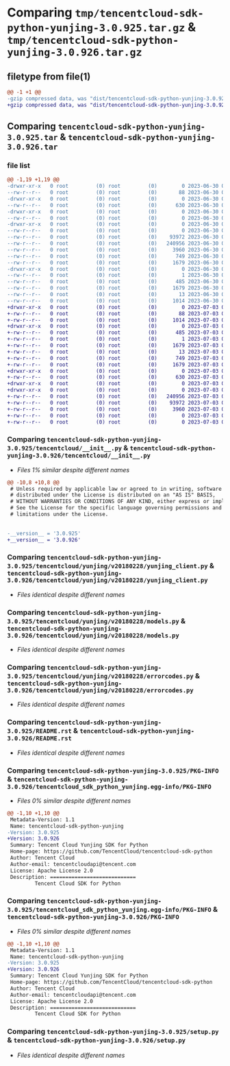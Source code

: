 # Comparing `tmp/tencentcloud-sdk-python-yunjing-3.0.925.tar.gz` & `tmp/tencentcloud-sdk-python-yunjing-3.0.926.tar.gz`

## filetype from file(1)

```diff
@@ -1 +1 @@
-gzip compressed data, was "dist/tencentcloud-sdk-python-yunjing-3.0.925.tar", last modified: Fri Jun 30 02:30:06 2023, max compression
+gzip compressed data, was "dist/tencentcloud-sdk-python-yunjing-3.0.926.tar", last modified: Mon Jul  3 00:39:09 2023, max compression
```

## Comparing `tencentcloud-sdk-python-yunjing-3.0.925.tar` & `tencentcloud-sdk-python-yunjing-3.0.926.tar`

### file list

```diff
@@ -1,19 +1,19 @@
-drwxr-xr-x   0 root         (0) root         (0)        0 2023-06-30 02:30:06.000000 tencentcloud-sdk-python-yunjing-3.0.925/
--rw-r--r--   0 root         (0) root         (0)       88 2023-06-30 02:30:06.000000 tencentcloud-sdk-python-yunjing-3.0.925/setup.cfg
-drwxr-xr-x   0 root         (0) root         (0)        0 2023-06-30 02:30:06.000000 tencentcloud-sdk-python-yunjing-3.0.925/tencentcloud/
--rw-r--r--   0 root         (0) root         (0)      630 2023-06-30 02:30:06.000000 tencentcloud-sdk-python-yunjing-3.0.925/tencentcloud/__init__.py
-drwxr-xr-x   0 root         (0) root         (0)        0 2023-06-30 02:30:06.000000 tencentcloud-sdk-python-yunjing-3.0.925/tencentcloud/yunjing/
--rw-r--r--   0 root         (0) root         (0)        0 2023-06-30 02:30:06.000000 tencentcloud-sdk-python-yunjing-3.0.925/tencentcloud/yunjing/__init__.py
-drwxr-xr-x   0 root         (0) root         (0)        0 2023-06-30 02:30:06.000000 tencentcloud-sdk-python-yunjing-3.0.925/tencentcloud/yunjing/v20180228/
--rw-r--r--   0 root         (0) root         (0)        0 2023-06-30 02:30:06.000000 tencentcloud-sdk-python-yunjing-3.0.925/tencentcloud/yunjing/v20180228/__init__.py
--rw-r--r--   0 root         (0) root         (0)    93972 2023-06-30 02:30:06.000000 tencentcloud-sdk-python-yunjing-3.0.925/tencentcloud/yunjing/v20180228/yunjing_client.py
--rw-r--r--   0 root         (0) root         (0)   240956 2023-06-30 02:30:06.000000 tencentcloud-sdk-python-yunjing-3.0.925/tencentcloud/yunjing/v20180228/models.py
--rw-r--r--   0 root         (0) root         (0)     3960 2023-06-30 02:30:06.000000 tencentcloud-sdk-python-yunjing-3.0.925/tencentcloud/yunjing/v20180228/errorcodes.py
--rw-r--r--   0 root         (0) root         (0)      749 2023-06-30 02:30:06.000000 tencentcloud-sdk-python-yunjing-3.0.925/README.rst
--rw-r--r--   0 root         (0) root         (0)     1679 2023-06-30 02:30:06.000000 tencentcloud-sdk-python-yunjing-3.0.925/PKG-INFO
-drwxr-xr-x   0 root         (0) root         (0)        0 2023-06-30 02:30:06.000000 tencentcloud-sdk-python-yunjing-3.0.925/tencentcloud_sdk_python_yunjing.egg-info/
--rw-r--r--   0 root         (0) root         (0)        1 2023-06-30 02:30:06.000000 tencentcloud-sdk-python-yunjing-3.0.925/tencentcloud_sdk_python_yunjing.egg-info/dependency_links.txt
--rw-r--r--   0 root         (0) root         (0)      485 2023-06-30 02:30:06.000000 tencentcloud-sdk-python-yunjing-3.0.925/tencentcloud_sdk_python_yunjing.egg-info/SOURCES.txt
--rw-r--r--   0 root         (0) root         (0)     1679 2023-06-30 02:30:06.000000 tencentcloud-sdk-python-yunjing-3.0.925/tencentcloud_sdk_python_yunjing.egg-info/PKG-INFO
--rw-r--r--   0 root         (0) root         (0)       13 2023-06-30 02:30:06.000000 tencentcloud-sdk-python-yunjing-3.0.925/tencentcloud_sdk_python_yunjing.egg-info/top_level.txt
--rw-r--r--   0 root         (0) root         (0)     1014 2023-06-30 02:30:06.000000 tencentcloud-sdk-python-yunjing-3.0.925/setup.py
+drwxr-xr-x   0 root         (0) root         (0)        0 2023-07-03 00:39:09.000000 tencentcloud-sdk-python-yunjing-3.0.926/
+-rw-r--r--   0 root         (0) root         (0)       88 2023-07-03 00:39:09.000000 tencentcloud-sdk-python-yunjing-3.0.926/setup.cfg
+-rw-r--r--   0 root         (0) root         (0)     1014 2023-07-03 00:39:09.000000 tencentcloud-sdk-python-yunjing-3.0.926/setup.py
+drwxr-xr-x   0 root         (0) root         (0)        0 2023-07-03 00:39:09.000000 tencentcloud-sdk-python-yunjing-3.0.926/tencentcloud_sdk_python_yunjing.egg-info/
+-rw-r--r--   0 root         (0) root         (0)      485 2023-07-03 00:39:09.000000 tencentcloud-sdk-python-yunjing-3.0.926/tencentcloud_sdk_python_yunjing.egg-info/SOURCES.txt
+-rw-r--r--   0 root         (0) root         (0)        1 2023-07-03 00:39:09.000000 tencentcloud-sdk-python-yunjing-3.0.926/tencentcloud_sdk_python_yunjing.egg-info/dependency_links.txt
+-rw-r--r--   0 root         (0) root         (0)     1679 2023-07-03 00:39:09.000000 tencentcloud-sdk-python-yunjing-3.0.926/tencentcloud_sdk_python_yunjing.egg-info/PKG-INFO
+-rw-r--r--   0 root         (0) root         (0)       13 2023-07-03 00:39:09.000000 tencentcloud-sdk-python-yunjing-3.0.926/tencentcloud_sdk_python_yunjing.egg-info/top_level.txt
+-rw-r--r--   0 root         (0) root         (0)      749 2023-07-03 00:39:09.000000 tencentcloud-sdk-python-yunjing-3.0.926/README.rst
+-rw-r--r--   0 root         (0) root         (0)     1679 2023-07-03 00:39:09.000000 tencentcloud-sdk-python-yunjing-3.0.926/PKG-INFO
+drwxr-xr-x   0 root         (0) root         (0)        0 2023-07-03 00:39:09.000000 tencentcloud-sdk-python-yunjing-3.0.926/tencentcloud/
+-rw-r--r--   0 root         (0) root         (0)      630 2023-07-03 00:39:09.000000 tencentcloud-sdk-python-yunjing-3.0.926/tencentcloud/__init__.py
+drwxr-xr-x   0 root         (0) root         (0)        0 2023-07-03 00:39:09.000000 tencentcloud-sdk-python-yunjing-3.0.926/tencentcloud/yunjing/
+drwxr-xr-x   0 root         (0) root         (0)        0 2023-07-03 00:39:09.000000 tencentcloud-sdk-python-yunjing-3.0.926/tencentcloud/yunjing/v20180228/
+-rw-r--r--   0 root         (0) root         (0)   240956 2023-07-03 00:39:09.000000 tencentcloud-sdk-python-yunjing-3.0.926/tencentcloud/yunjing/v20180228/models.py
+-rw-r--r--   0 root         (0) root         (0)    93972 2023-07-03 00:39:09.000000 tencentcloud-sdk-python-yunjing-3.0.926/tencentcloud/yunjing/v20180228/yunjing_client.py
+-rw-r--r--   0 root         (0) root         (0)     3960 2023-07-03 00:39:09.000000 tencentcloud-sdk-python-yunjing-3.0.926/tencentcloud/yunjing/v20180228/errorcodes.py
+-rw-r--r--   0 root         (0) root         (0)        0 2023-07-03 00:39:09.000000 tencentcloud-sdk-python-yunjing-3.0.926/tencentcloud/yunjing/v20180228/__init__.py
+-rw-r--r--   0 root         (0) root         (0)        0 2023-07-03 00:39:09.000000 tencentcloud-sdk-python-yunjing-3.0.926/tencentcloud/yunjing/__init__.py
```

### Comparing `tencentcloud-sdk-python-yunjing-3.0.925/tencentcloud/__init__.py` & `tencentcloud-sdk-python-yunjing-3.0.926/tencentcloud/__init__.py`

 * *Files 1% similar despite different names*

```diff
@@ -10,8 +10,8 @@
 # Unless required by applicable law or agreed to in writing, software
 # distributed under the License is distributed on an "AS IS" BASIS,
 # WITHOUT WARRANTIES OR CONDITIONS OF ANY KIND, either express or implied.
 # See the License for the specific language governing permissions and
 # limitations under the License.
 
 
-__version__ = '3.0.925'
+__version__ = '3.0.926'
```

### Comparing `tencentcloud-sdk-python-yunjing-3.0.925/tencentcloud/yunjing/v20180228/yunjing_client.py` & `tencentcloud-sdk-python-yunjing-3.0.926/tencentcloud/yunjing/v20180228/yunjing_client.py`

 * *Files identical despite different names*

### Comparing `tencentcloud-sdk-python-yunjing-3.0.925/tencentcloud/yunjing/v20180228/models.py` & `tencentcloud-sdk-python-yunjing-3.0.926/tencentcloud/yunjing/v20180228/models.py`

 * *Files identical despite different names*

### Comparing `tencentcloud-sdk-python-yunjing-3.0.925/tencentcloud/yunjing/v20180228/errorcodes.py` & `tencentcloud-sdk-python-yunjing-3.0.926/tencentcloud/yunjing/v20180228/errorcodes.py`

 * *Files identical despite different names*

### Comparing `tencentcloud-sdk-python-yunjing-3.0.925/README.rst` & `tencentcloud-sdk-python-yunjing-3.0.926/README.rst`

 * *Files identical despite different names*

### Comparing `tencentcloud-sdk-python-yunjing-3.0.925/PKG-INFO` & `tencentcloud-sdk-python-yunjing-3.0.926/tencentcloud_sdk_python_yunjing.egg-info/PKG-INFO`

 * *Files 0% similar despite different names*

```diff
@@ -1,10 +1,10 @@
 Metadata-Version: 1.1
 Name: tencentcloud-sdk-python-yunjing
-Version: 3.0.925
+Version: 3.0.926
 Summary: Tencent Cloud Yunjing SDK for Python
 Home-page: https://github.com/TencentCloud/tencentcloud-sdk-python
 Author: Tencent Cloud
 Author-email: tencentcloudapi@tencent.com
 License: Apache License 2.0
 Description: ============================
         Tencent Cloud SDK for Python
```

### Comparing `tencentcloud-sdk-python-yunjing-3.0.925/tencentcloud_sdk_python_yunjing.egg-info/PKG-INFO` & `tencentcloud-sdk-python-yunjing-3.0.926/PKG-INFO`

 * *Files 0% similar despite different names*

```diff
@@ -1,10 +1,10 @@
 Metadata-Version: 1.1
 Name: tencentcloud-sdk-python-yunjing
-Version: 3.0.925
+Version: 3.0.926
 Summary: Tencent Cloud Yunjing SDK for Python
 Home-page: https://github.com/TencentCloud/tencentcloud-sdk-python
 Author: Tencent Cloud
 Author-email: tencentcloudapi@tencent.com
 License: Apache License 2.0
 Description: ============================
         Tencent Cloud SDK for Python
```

### Comparing `tencentcloud-sdk-python-yunjing-3.0.925/setup.py` & `tencentcloud-sdk-python-yunjing-3.0.926/setup.py`

 * *Files identical despite different names*

